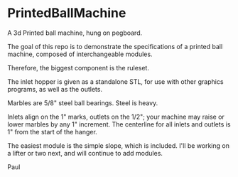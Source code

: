 # PrintedBallMachine
A 3d Printed ball machine, hung on pegboard.

The goal of this repo is to demonstrate the specifications of a printed ball machine, composed of interchangeable modules.

Therefore, the biggest component is the ruleset.

The inlet hopper is given as a standalone STL, for use with other graphics programs, as well as the outlets.

Marbles are 5/8" steel ball bearings.  Steel is heavy.

Inlets align on the 1" marks, outlets on the 1/2"; your machine may raise or lower marbles by any 1" increment.  The centerline for all inlets and outlets is 1" from the start of the hanger.

The easiest module is the simple slope, which is included.  I'll be working on a lifter or two next, and will continue to add modules.

Paul


